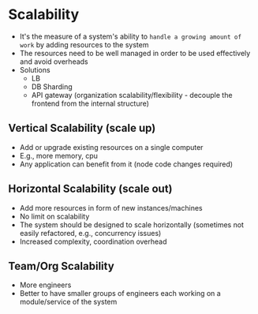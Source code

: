 # Scalability

- It's the measure of a system's ability to `handle a growing amount of work` by adding resources to the system
- The resources need to be well managed in order to be used effectively and avoid overheads
- Solutions
  - LB
  - DB Sharding
  - API gateway (organization scalability/flexibility - decouple the frontend from the internal structure)

## Vertical Scalability (scale up)

- Add or upgrade existing resources on a single computer
- E.g., more memory, cpu
- Any application can benefit from it (node code changes required)

## Horizontal Scalability (scale out)

- Add more resources in form of new instances/machines
- No limit on scalability
- The system should be designed to scale horizontally (sometimes not easily refactored, e.g., concurrency issues)
- Increased complexity, coordination overhead

## Team/Org Scalability

- More engineers
- Better to have smaller groups of engineers each working on a module/service of the system
